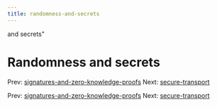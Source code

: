 ```yaml
---
title: randomness-and-secrets
---
```


and secrets"

# Randomness and secrets

Prev:
[signatures-and-zero-knowledge-proofs](signatures-and-zero-knowledge-proofs.md)
Next: [secure-transport](secure-transport.md)

Prev:
[signatures-and-zero-knowledge-proofs](signatures-and-zero-knowledge-proofs.md)
Next: [secure-transport](secure-transport.md)
